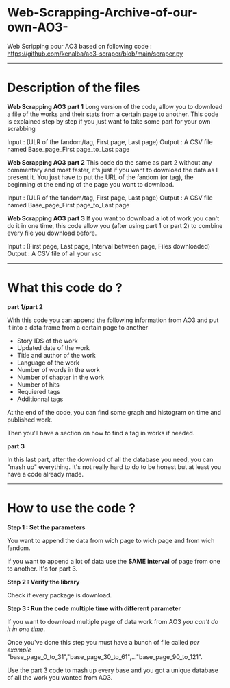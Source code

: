 # Web-Scrapping-Archive-of-our-own-AO3-
Web Scripping pour AO3 based on following code : https://github.com/kenalba/ao3-scraper/blob/main/scraper.py

---

# Description of the files

**Web Scrapping AO3 part 1**
Long version of the code, allow you to download a file of the works and their stats from a certain page to another. This code is explained step by step if you just want to take some part for your own scrabbing

Input : (ULR of the fandom/tag, First page, Last page)
Output : A CSV file named Base_page_First page_to_Last page

**Web Scrapping AO3 part 2**
This code do the same as part 2 without any commentary and most faster, it's just if you want to download the data as I present it. You just have to put the URL of the fandom (or tag), the beginning et the ending of the page you want to download.

Input : (ULR of the fandom/tag, First page, Last page)
Output : A CSV file named Base_page_First page_to_Last page

**Web Scrapping AO3 part 3**
If you want to download a lot of work you can't do it in one time, this code allow you (after using part 1 or part 2) to combine every file you download before.

Input : (First page, Last page, Interval between page, Files downloaded)
Output : A CSV file of all your vsc

---

# What this code do ?

**part 1/part 2**

With this code you can append the following information from AO3 and put it into a data frame from a certain page to another

*  Story IDS of the work
*  Updated date of the work
*  Title and author of the work
*  Language of the work
*  Number of words in the work
*  Number of chapter in the work
*  Number of hits 
*  Requiered tags 
*  Additionnal tags

At the end of the code, you can find some graph and histogram on time and published work.

Then you'll have a section on how to find a tag in works if needed.

**part 3**

In this last part, after the download of all the database you need, you can "mash up" everything.
It's not really hard to do to be honest but at least you have a code already made.



---
# How to use the code ?

**Step 1 : Set the parameters**

You want to append the data from wich page to wich page and from wich fandom.

If you want to append a lot of data use the **SAME interval** of page from one to another. It's for part 3.

**Step 2 : Verify the library**

Check if every package is download.

**Step 3 : Run the code multiple time with different parameter**

If you want to download multiple page of data work from AO3 *you can't do it in one time*.

Once you've done this step you must have a bunch of file called *per example* "base_page_0_to_31","base_page_30_to_61",..."base_page_90_to_121".

Use the part 3 code to mash up every base and you got a unique database of all the work you wanted from AO3.
